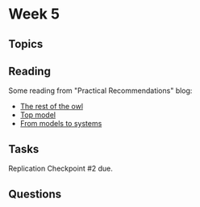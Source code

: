 # Week 5

## Topics

## Reading

Some reading from "Practical Recommendations" blog:
- [The rest of the owl](https://practicalrecs.com/the-rest-of-the-owl.html)
- [Top model](https://practicalrecs.com/top-model.html)
- [From models to systems](https://practicalrecs.com/from-models-to-systems.html)

## Tasks

Replication Checkpoint #2 due.

## Questions